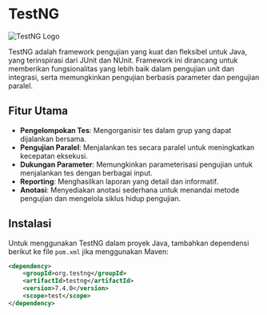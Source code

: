 # TestNG

![TestNG Logo](https://testng.org/images/testng.png)

TestNG adalah framework pengujian yang kuat dan fleksibel untuk Java, yang terinspirasi dari JUnit dan NUnit. Framework ini dirancang untuk memberikan fungsionalitas yang lebih baik dalam pengujian unit dan integrasi, serta memungkinkan pengujian berbasis parameter dan pengujian paralel.

## Fitur Utama

- **Pengelompokan Tes**: Mengorganisir tes dalam grup yang dapat dijalankan bersama.
- **Pengujian Paralel**: Menjalankan tes secara paralel untuk meningkatkan kecepatan eksekusi.
- **Dukungan Parameter**: Memungkinkan parameterisasi pengujian untuk menjalankan tes dengan berbagai input.
- **Reporting**: Menghasilkan laporan yang detail dan informatif.
- **Anotasi**: Menyediakan anotasi sederhana untuk menandai metode pengujian dan mengelola siklus hidup pengujian.

## Instalasi

Untuk menggunakan TestNG dalam proyek Java, tambahkan dependensi berikut ke file `pom.xml` jika menggunakan Maven:

```xml
<dependency>
    <groupId>org.testng</groupId>
    <artifactId>testng</artifactId>
    <version>7.4.0</version>
    <scope>test</scope>
</dependency>
